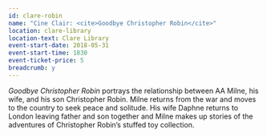 ```yaml
---
id: clare-robin
name: "Cine Clair: <cite>Goodbye Christopher Robin</cite>"
location: clare-library
location-text: Clare Library
event-start-date: 2018-05-31
event-start-time: 1830
event-ticket-price: 5
breadcrumb: y
---
```


<cite>Goodbye Christopher Robin</cite> portrays the relationship between AA Milne, his wife, and his son Christopher Robin. Milne returns from the war and moves to the country to seek peace and solitude. His wife Daphne returns to London leaving father and son together and Milne makes up stories of the adventures of Christopher Robin’s stuffed toy collection.       
